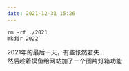 ```yaml
---
date: 2021-12-31 15:26
---
```


```
rm -rf ./2021
mkdir 2022
```

2021年的最后一天，有些怅然若失...  
然后趁着摸鱼给网站加了一个图片灯箱功能